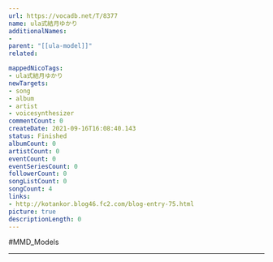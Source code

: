 ```yaml
---
url: https://vocadb.net/T/8377
name: ula式結月ゆかり
additionalNames: 
- 
parent: "[[ula-model]]"
related:

mappedNicoTags:
- ula式結月ゆかり
newTargets:
- song
- album
- artist
- voicesynthesizer
commentCount: 0
createDate: 2021-09-16T16:08:40.143
status: Finished
albumCount: 0
artistCount: 0
eventCount: 0
eventSeriesCount: 0
followerCount: 0
songListCount: 0
songCount: 4
links: 
- http://kotankor.blog46.fc2.com/blog-entry-75.html
picture: true
descriptionLength: 0
---
```


#MMD_Models



---

